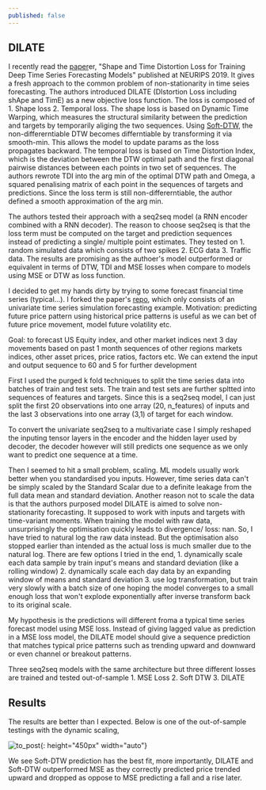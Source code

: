 ```yaml
---
published: false
---
```

## DILATE

I recently read the [paper](https://github.com/vincent-leguen/DILATE)er, "Shape and Time Distortion Loss for Training Deep Time Series Forecasting Models" published at NEURIPS 2019. It gives a fresh approach to the common problem of non-stationarity in time seies forecasting. The authors introduced 
DILATE (DIstortion Loss including shApe and TimE) as a new objective loss function. The loss is composed of 1. Shape loss 2. Temporal loss. 
The shape loss is based on Dynamic Time Warping, which measures the structural similarity between the prediction and targets by temporarily aliging the two sequences. Using [Soft-DTW](http://proceedings.mlr.press/v70/cuturi17a/cuturi17a.pdf), the non-differerntiable DTW becomes differntiable by transforming it via smooth-min. This allows the model to update params as the loss propagates backward.
The temporal loss is based on Time Distortion Index, which is the deviation between the DTW optimal path and the first diagonal pairwise distances between each points in two set of sequences. The authors rewrote TDI into the arg min of the optimal DTW path and Omega, a squared penalising matrix of each point in the sequences of targets and predictions. Since the loss term is still non-differerntiable, the author defined a smooth approximation of the arg min. 

The authors tested their approach with a seq2seq model (a RNN encoder combined with a RNN decoder). The reason to choose seq2seq is that the loss term must be computed on the target and prediction sequences instead of predicting a single/ multiple point estimates. They tested on 1. random simulated data which consists of two spikes 2. ECG data 3. Traffic data. The results are promising as the authoer's model outperformed or equivalent in terms of DTW, TDI and MSE losses when compare to models using MSE or DTW as loss function.

I decided to get my hands dirty by trying to some forecast financial time series (typical...). I forked the paper's [repo](https://github.com/vincent-leguen/DILATE), which only consists of an univariate time series simulation forecasting example. 
Motivation: predicting future price pattern using historical price patterns is useful as we can bet of future price movement, model future volatility etc. 

Goal: to forecast US Equity index, and other market indices next 3 day movements based on past 1 month sequences of other regions markets indices, other asset prices, price ratios, factors etc. We can extend the input and output sequence to 60 and 5 for further development

First I used the purged k fold techniques to split the time series data into batches of train and test sets. The train and test sets are further spltted into sequences of features and targets. Since this is a seq2seq model, I can just split the first 20 observations into one array (20, n_features) of inputs and the last 3 observations into one array (3,1) of target for each window. 

To convert the univariate seq2seq to a multivariate case I simply reshaped the inputing tensor layers in the encoder and the hidden layer used by decoder, the decoder however will still predicts one sequence as we only want to predict one sequence at a time. 

Then I seemed to hit a small problem, scaling. ML models usually work better when you standardised you inputs. However, time series data can't be simply scaled by the Standard Scalar due to a definite leakage from the full data mean and standard deviation. Another reason not to scale the data is that the authors purposed model DILATE is aimed to solve non-stationarity forecasting. It supposed to work with inputs and targets with time-variant moments. When training the model with raw data, unsurprisingly the optimisation quickly leads to divergence/ loss: nan. So, I have tried to natural log the raw data instead. But the optimisation also stopped earlier than intended as the actual loss is much smaller due to the natural log. 
There are few options I tried in the end, 1. dynamically scale each data sample by train input's means and standard deviation (like a rolling window) 2. dynamically scale each day data by an expanding window of means and standard deviation 3. use log transformation, but train very slowly with a batch size of one hoping the model converges to a small enough loss that won't explode exponentially after inverse transform back to its original scale.

My hypothesis is the predictions will different froma a typical time series forecast model using MSE loss. Instead of giving lagged value as prediction in a MSE loss model, the DILATE model should give a sequence prediction that matches typical price patterns such as trending upward and downward or even channel or breakout patterns. 


Three seq2seq models with the same architecture but three different losses are trained and tested out-of-sample 1. MSE Loss 2. Soft DTW 3. DILATE

## Results
The results are better than I expected. Below is one of the out-of-sample testings with the dynamic scaling, 

![to_post]({{site.baseurl}}/images/to_post.png){: height="450px" width="auto"} 

We see Soft-DTW prediction has the best fit, more importantly, DILATE and Soft-DTW outperformed MSE as they correctly predicted price trended upward and dropped as oppose to MSE predicting a fall and a rise later.  










